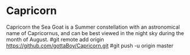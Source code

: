 # Capricorn
Capricorn the Sea Goat is a Summer constellation with an astronomical name of Capricornus, and can be best viewed in the night sky during the month of August.
#git remote add origin https://github.com/gottaBoy/Capricorn.git
#git push -u origin master
